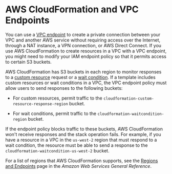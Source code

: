 # AWS CloudFormation and VPC Endpoints<a name="cfn-vpce-bucketnames"></a>

You can use a [VPC endpoint](http://docs.aws.amazon.com/AmazonVPC/latest/UserGuide/vpc-endpoints.html) to create a private connection between your VPC and another AWS service without requiring access over the Internet, through a NAT instance, a VPN connection, or AWS Direct Connect\. If you use AWS CloudFormation to create resources in a VPC with a VPC endpoint, you might need to modify your IAM endpoint policy so that it permits access to certain S3 buckets\.

AWS CloudFormation has S3 buckets in each region to monitor responses to a [custom resource](template-custom-resources.md) request or a [wait condition](using-cfn-waitcondition.md)\. If a template includes custom resources or wait conditions in a VPC, the VPC endpoint policy must allow users to send responses to the following buckets:

+ For custom resources, permit traffic to the `cloudformation-custom-resource-response-region` bucket\.

+ For wait conditions, permit traffic to the `cloudformation-waitcondition-region` bucket\.

If the endpoint policy blocks traffic to these buckets, AWS CloudFormation won't receive responses and the stack operation fails\. For example, if you have a resource in a VPC in the `us-west-2` region that must respond to a wait condition, the resource must be able to send a response to the `cloudformation-waitcondition-us-west-2` bucket\.

For a list of regions that AWS CloudFormation supports, see the [Regions and Endpoints](http://docs.aws.amazon.com/general/latest/gr/rande.html#cfn_region) page in the *Amazon Web Services General Reference*\.